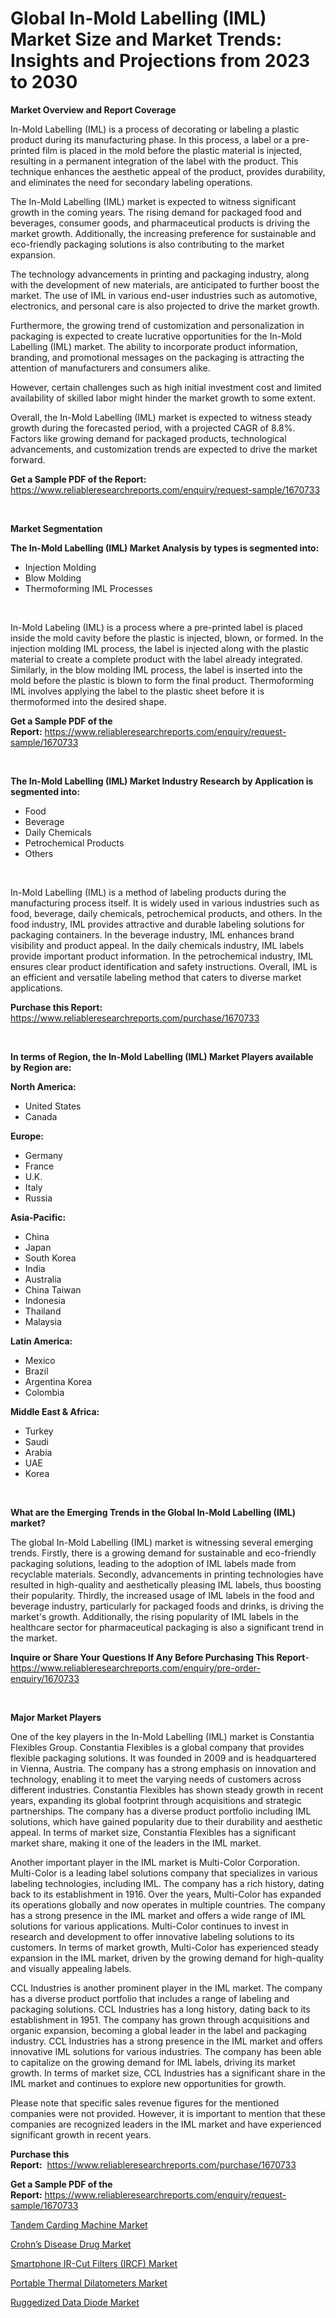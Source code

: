 <p><h1>Global In-Mold Labelling (IML) Market Size and Market Trends: Insights and Projections from 2023 to 2030</h1></p><p><strong>Market Overview and Report Coverage</strong></p>
<p><p>In-Mold Labelling (IML) is a process of decorating or labeling a plastic product during its manufacturing phase. In this process, a label or a pre-printed film is placed in the mold before the plastic material is injected, resulting in a permanent integration of the label with the product. This technique enhances the aesthetic appeal of the product, provides durability, and eliminates the need for secondary labeling operations.</p><p>The In-Mold Labelling (IML) market is expected to witness significant growth in the coming years. The rising demand for packaged food and beverages, consumer goods, and pharmaceutical products is driving the market growth. Additionally, the increasing preference for sustainable and eco-friendly packaging solutions is also contributing to the market expansion.</p><p>The technology advancements in printing and packaging industry, along with the development of new materials, are anticipated to further boost the market. The use of IML in various end-user industries such as automotive, electronics, and personal care is also projected to drive the market growth.</p><p>Furthermore, the growing trend of customization and personalization in packaging is expected to create lucrative opportunities for the In-Mold Labelling (IML) market. The ability to incorporate product information, branding, and promotional messages on the packaging is attracting the attention of manufacturers and consumers alike.</p><p>However, certain challenges such as high initial investment cost and limited availability of skilled labor might hinder the market growth to some extent.</p><p>Overall, the In-Mold Labelling (IML) market is expected to witness steady growth during the forecasted period, with a projected CAGR of 8.8%. Factors like growing demand for packaged products, technological advancements, and customization trends are expected to drive the market forward.</p></p>
<p><strong>Get a Sample PDF of the Report:</strong> <a href="https://www.reliableresearchreports.com/enquiry/request-sample/1670733">https://www.reliableresearchreports.com/enquiry/request-sample/1670733</a></p>
<p>&nbsp;</p>
<p><strong>Market Segmentation</strong></p>
<p><strong>The In-Mold Labelling (IML) Market Analysis by types is segmented into:</strong></p>
<p><ul><li>Injection Molding</li><li>Blow Molding</li><li>Thermoforming IML Processes</li></ul></p>
<p>&nbsp;</p>
<p><p>In-Mold Labeling (IML) is a process where a pre-printed label is placed inside the mold cavity before the plastic is injected, blown, or formed. In the injection molding IML process, the label is injected along with the plastic material to create a complete product with the label already integrated. Similarly, in the blow molding IML process, the label is inserted into the mold before the plastic is blown to form the final product. Thermoforming IML involves applying the label to the plastic sheet before it is thermoformed into the desired shape.</p></p>
<p><strong>Get a Sample PDF of the Report:</strong>&nbsp;<a href="https://www.reliableresearchreports.com/enquiry/request-sample/1670733">https://www.reliableresearchreports.com/enquiry/request-sample/1670733</a></p>
<p>&nbsp;</p>
<p><strong>The In-Mold Labelling (IML) Market Industry Research by Application is segmented into:</strong></p>
<p><ul><li>Food</li><li>Beverage</li><li>Daily Chemicals</li><li>Petrochemical Products</li><li>Others</li></ul></p>
<p>&nbsp;</p>
<p><p>In-Mold Labelling (IML) is a method of labeling products during the manufacturing process itself. It is widely used in various industries such as food, beverage, daily chemicals, petrochemical products, and others. In the food industry, IML provides attractive and durable labeling solutions for packaging containers. In the beverage industry, IML enhances brand visibility and product appeal. In the daily chemicals industry, IML labels provide important product information. In the petrochemical industry, IML ensures clear product identification and safety instructions. Overall, IML is an efficient and versatile labeling method that caters to diverse market applications.</p></p>
<p><strong>Purchase this Report:</strong>&nbsp; <a href="https://www.reliableresearchreports.com/purchase/1670733">https://www.reliableresearchreports.com/purchase/1670733</a></p>
<p>&nbsp;</p>
<p><strong>In terms of Region, the In-Mold Labelling (IML) Market Players available by Region are:</strong></p>
<p>
    <p> <strong> North America: </strong>
        <ul>
            <li>United States</li>
            <li>Canada</li>
        </ul>
        </p> 
    <p> <strong> Europe: </strong>
        <ul>
            <li>Germany</li>
            <li>France</li>
            <li>U.K.</li>
            <li>Italy</li>
            <li>Russia</li>
        </ul>
        </p> 
    <p> <strong> Asia-Pacific: </strong>
        <ul>
            <li>China</li>
            <li>Japan</li>
            <li>South Korea</li>
            <li>India</li>
            <li>Australia</li>
            <li>China Taiwan</li>
            <li>Indonesia</li>
            <li>Thailand</li>
            <li>Malaysia</li>
        </ul>
        </p> 
    <p> <strong> Latin America: </strong>
        <ul>
            <li>Mexico</li>
            <li>Brazil</li>
            <li>Argentina Korea</li>
            <li>Colombia</li>
        </ul>
        </p> 
    <p> <strong> Middle East & Africa: </strong>
        <ul>
            <li>Turkey</li>
            <li>Saudi</li>
            <li>Arabia</li>
            <li>UAE</li>
            <li>Korea</li>
        </ul>
    </p>
    </p>
<p>&nbsp;</p>
<p><strong>What are the Emerging Trends in the Global In-Mold Labelling (IML) market?</strong></p>
<p><p>The global In-Mold Labelling (IML) market is witnessing several emerging trends. Firstly, there is a growing demand for sustainable and eco-friendly packaging solutions, leading to the adoption of IML labels made from recyclable materials. Secondly, advancements in printing technologies have resulted in high-quality and aesthetically pleasing IML labels, thus boosting their popularity. Thirdly, the increased usage of IML labels in the food and beverage industry, particularly for packaged foods and drinks, is driving the market's growth. Additionally, the rising popularity of IML labels in the healthcare sector for pharmaceutical packaging is also a significant trend in the market.</p></p>
<p><strong>Inquire or Share Your Questions If Any Before Purchasing This Report</strong>- <a href="https://www.reliableresearchreports.com/enquiry/pre-order-enquiry/1670733">https://www.reliableresearchreports.com/enquiry/pre-order-enquiry/1670733</a></p>
<p>&nbsp;</p>
<p><strong>Major Market Players</strong></p>
<p><p>One of the key players in the In-Mold Labelling (IML) market is Constantia Flexibles Group. Constantia Flexibles is a global company that provides flexible packaging solutions. It was founded in 2009 and is headquartered in Vienna, Austria. The company has a strong emphasis on innovation and technology, enabling it to meet the varying needs of customers across different industries. Constantia Flexibles has shown steady growth in recent years, expanding its global footprint through acquisitions and strategic partnerships. The company has a diverse product portfolio including IML solutions, which have gained popularity due to their durability and aesthetic appeal. In terms of market size, Constantia Flexibles has a significant market share, making it one of the leaders in the IML market.</p><p>Another important player in the IML market is Multi-Color Corporation. Multi-Color is a leading label solutions company that specializes in various labeling technologies, including IML. The company has a rich history, dating back to its establishment in 1916. Over the years, Multi-Color has expanded its operations globally and now operates in multiple countries. The company has a strong presence in the IML market and offers a wide range of IML solutions for various applications. Multi-Color continues to invest in research and development to offer innovative labeling solutions to its customers. In terms of market growth, Multi-Color has experienced steady expansion in the IML market, driven by the growing demand for high-quality and visually appealing labels.</p><p>CCL Industries is another prominent player in the IML market. The company has a diverse product portfolio that includes a range of labeling and packaging solutions. CCL Industries has a long history, dating back to its establishment in 1951. The company has grown through acquisitions and organic expansion, becoming a global leader in the label and packaging industry. CCL Industries has a strong presence in the IML market and offers innovative IML solutions for various industries. The company has been able to capitalize on the growing demand for IML labels, driving its market growth. In terms of market size, CCL Industries has a significant share in the IML market and continues to explore new opportunities for growth.</p><p>Please note that specific sales revenue figures for the mentioned companies were not provided. However, it is important to mention that these companies are recognized leaders in the IML market and have experienced significant growth in recent years.</p></p>
<p><strong>Purchase this Report:</strong>&nbsp;&nbsp;<a href="https://www.reliableresearchreports.com/purchase/1670733">https://www.reliableresearchreports.com/purchase/1670733</a></p>
<p></p>
<p><strong>Get a Sample PDF of the Report:</strong>&nbsp;<a href="https://www.reliableresearchreports.com/enquiry/request-sample/1670733">https://www.reliableresearchreports.com/enquiry/request-sample/1670733</a></p>
<p><p><a href="https://github.com/luckyshygirl/Market-Research-Report-List-1/blob/main/tandem-carding-machine-market.md">Tandem Carding Machine Market</a></p><p><a href="https://medium.com/@albanaduro2018/crohn-rsquo-s-disease-drug-market-research-report-its-history-and-forecast-2023-to-2030-d0941e8d2309">Crohn’s Disease Drug Market</a></p><p><a href="https://www.linkedin.com/pulse/smartphone-ir-cut-filters-ircf-market-size/">Smartphone IR-Cut Filters (IRCF) Market</a></p><p><a href="https://medium.com/@loretadervishi2013/portable-thermal-dilatometers-market-trends-forecast-and-competitive-analysis-to-2030-ed3bcbf446c1">Portable Thermal Dilatometers Market</a></p><p><a href="https://github.com/gdfhhhj/Market-Research-Report-List-1/blob/main/ruggedized-data-diode-market.md">Ruggedized Data Diode Market</a></p></p>